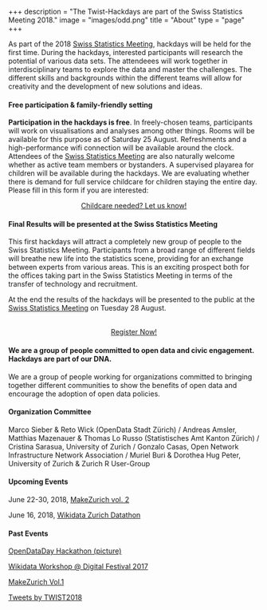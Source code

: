 +++
description = "The Twist-Hackdays are part of the Swiss Statistics Meeting 2018."
image = "images/odd.png"
title = "About"
type = "page"
+++


As part of the 2018 <a href="https://www.statistiktage.ch/en/">Swiss Statistics Meeting</a>, hackdays will be held for the first time. During the 
hackdays, interested participants will research the potential of various data sets. The attendeees will work together in interdisciplinary teams to explore the data and master the challenges. The different skills and backgrounds within 
the different teams will allow for creativity and the development of new solutions and ideas.
<br>

#### Free participation & family-friendly setting

**Participation in the hackdays is free**. In freely-chosen teams, participants will work on visualisations and analyses among other things. 
Rooms will be available for this purpose as of Saturday 25 August. Refreshments and a high-performance wifi connection will be available around the clock.
Attendees of the <a href="https://www.statistiktage.ch/en/">Swiss Statistics Meeting</a> are also naturally welcome whether as active team members or bystanders. A supervised playarea for children will be available during the hackdays.
We are evaluating whether there is demand for full service childcare for children staying the entire day. Please fill in this form if you are interested:
<center>
<a href="https://docs.google.com/forms/d/e/1FAIpQLSdEk_2PQKk-K9zuqYuwwOQ0qpTHrGOra1MiIeKa6vNFnOSP9g/viewform" class="button back alt2">Childcare needed? Let us know!</a>
</center>

#### Final Results will be presented at the Swiss Statistics Meeting

This first hackdays will attract a completely new group of people to the Swiss Statistics Meeting. Participants from a broad range of different fields will breathe  new  life  into  the  statistics scene, providing for an exchange between experts from various areas. This is an exciting 
prospect both for the offices taking part in the Swiss Statistics Meeting in terms of the transfer of technology and recruitment.

At the end the results of the hackdays will be presented to the public at the <a href="https://www.statistiktage.ch/en/">Swiss Statistics Meeting</a> on Tuesday 28 August.
</center>
<br>
<center>
<a href="https://www.eventbrite.de/e/twist-2018-tickets-44099503803" class="button back alt2">Register Now!</a>
</center>

#### We are a group of people committed to open data and civic engagement. Hackdays are part of our DNA.

We are a group of people working for organizations committed to bringing together different communities to show the benefits of open data and encourage the adoption of open data policies.

#### Organization Committee

Marco Sieber & Reto Wick (OpenData Stadt Zürich) /
Andreas Amsler, Matthias Mazenauer & Thomas Lo Russo (Statistisches Amt Kanton Zürich) /
Cristina Sarasua, University of Zurich /
Gonzalo Casas, Open Network Infrastructure Network Association /
Muriel Buri & Dorothea Hug Peter, University of Zurich & Zurich R User-Group 

#### Upcoming Events

June 22-30, 2018, <a href="https://makezurich.ch/">MakeZurich vol. 2</a> 

June 16, 2018, <a href="https://www.wikidata.org/wiki/Wikidata:Events/Wikidata_Zurich_Datathon">Wikidata Zurich Datathon</a>

#### Past Events

[OpenDataDay Hackathon (picture)](https://www.stadt-zuerich.ch/portal/de/index/ogd/anwendungen/2017/ODD17_Hackathon_Projekte.html)

[Wikidata Workshop @ Digital Festival 2017](https://www.wikidata.org/wiki/Wikidata:Events/Wikidata_Zurich)

[MakeZurich Vol.1](https://makezurich.ch/)

<a class="twitter-timeline" href="https://twitter.com/TWIST2018?ref_src=twsrc%5Etfw">Tweets by TWIST2018</a> <script async src="https://platform.twitter.com/widgets.js" charset="utf-8"></script> 


